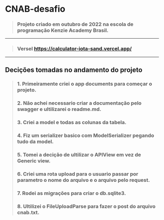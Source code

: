 # CNAB-desafio

> ### Projeto criado em outubro de 2022 na escola de programação Kenzie Academy Brasil.
----------
> ### Versel https://calculator-iota-sand.vercel.app/
---------
## Decições tomadas no andamento do projeto
>### 1. Primeiramente criei o app documents para começar o projeto.
>### 2. Não achei necessario criar a documentação pelo swagger e ultilizarei o readme.md.
>### 3. Criei a model e todas as colunas da tabela.
>### 4. Fiz um serializer basico com ModelSerializer pegando tudo da model.
>### 5. Tomei a decição de ultilizar o APIView em vez de Generic view.
>### 6. Criei uma rota upload para o usuario passar por parametro o nome do arquivo e o arquivo pelo request.
>### 7. Rodei as migrações para criar o db.sqlite3.
>### 8. Ultilizei o FileUploadParse para fazer o post do arquivo cnab.txt.